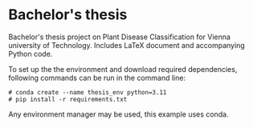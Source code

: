 # Bachelor's thesis
Bachelor's thesis project on Plant Disease Classification for Vienna university of Technology. Includes LaTeX document and accompanying Python code.

To set up the the environment and download required dependencies, following commands can be run in the command line:
```shell
# conda create --name thesis_env python=3.11
# pip install -r requirements.txt
```
Any environment manager may be used, this example uses conda.
